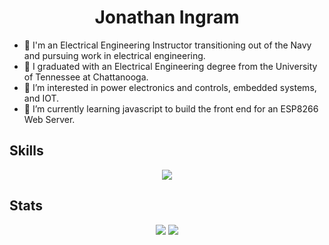<h1 align="center">Jonathan Ingram</h1>

- 👋 I'm an Electrical Engineering Instructor transitioning out of the Navy and pursuing work in electrical engineering.
- 📖 I graduated with an Electrical Engineering degree from the University of Tennessee at Chattanooga.
- 👀 I’m interested in power electronics and controls, embedded systems, and IOT.
- 🌱 I’m currently learning javascript to build the front end for an ESP8266 Web Server.


## Skills

<div align="center">
  <a href="https://skillicons.dev">
    <img src="https://skillicons.dev/icons?i=cpp,python,arduino,js,html,css&theme">
  </a>
</div>

## Stats

<div align="center">
  <img src="https://github-readme-stats.vercel.app/api?username=jingram80024&show_icons=true&theme=codeSTACKr&line_height=27">
  <img src="https://github-readme-stats.vercel.app/api/top-langs/?username=jingram80024&theme=codeSTACKr">
 </div>
